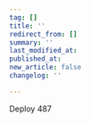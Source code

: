 ```yaml
---
tag: []
title: ''
redirect_from: []
summary: ''
last_modified_at: 
published_at: 
new_article: false
changelog: ''

---
```

Deploy 487